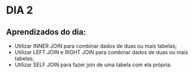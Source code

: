 # DIA 2

## Aprendizados do dia:
* Utilizar INNER JOIN para combinar dados de duas ou mais tabelas;
* Utilizar LEFT JOIN e RIGHT JOIN para combinar dados de duas ou mais tabelas;
* Utilizar SELF JOIN para fazer join de uma tabela com ela própria.
